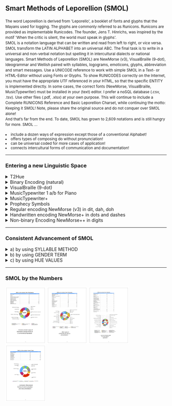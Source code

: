 <h2>Smart Methods of Leporellion (SMOL)</h2>
<small>The word Leporellion is derived from 'Leporello', a booklet of fonts and glyphs that the Mayans used for logging. The glyphs are commonly referred to as Runicons. Runicons are provided as implementable Runicodes. The founder, Jens T. Hinrichs, was inspired by the motif 'When the critic is silent, the world must speak in glyphs'.<br>SMOL is a notation language that can be written and read from left to right, or vice versa. SMOL transform the LATIN ALPHABET into an universal ABC. The final task is to write in a universal and non-verbal notation but spelling it in intercultural dialects or national languages. Smart Methods of Leporellion (SMOL) are NewMorse (v3), VisualBraille (9-dot), Ideogrammar and Wellish paired with syllables, logograms, emoticons, glyphs, abbreviation and smart messages.
Use a UNICODE reference to work with simple SMOL in a Text- or HTML-Editor without using Fonts or Glyphs. To show RUNICODES correctly on the Internet, you must have the appropriate UTF referenced in your HTML, so that the specific ENTITY is implemented directly. In some cases, the correct fonts (NewMorse, VisualBraille, MusicTypewriter) must be installed in your (text) editor. I prefer a noSQL database (.csv, .tsv). Use other files (.pdf, .xlsx) at your own purpose. This will continue to include a Complete RUNICONS Reference and Basic Leporellion Charset, while continuing the motto: Keeping it SMOL! Note, please share the original source and do not conquer over SMOL alone! </small><br>
<small>And that’s far from the end. To date, SMOL has grown to 2,609 notations and is still hungry for more. SMOL ...<br><br>
<li>include a dozen ways of expression except those of a conventional Alphabet!</li>
<li>offers types of composing do without pronunciation!</li>
<li>can be universal coded for more cases of application!</li>
<li>connects intercultural forms of communication and documentation!</li></small>
<hr>
<h3>Entering a new Linguistic Space</h3>
<details><summary>T2Hue</summary>
<li>abbrevation TTY (talk to you) becomes T2Hue that notes Basic Latin in color hexvalue</li><li>each hue represents as secure webfonts (#hexvalue) and scalable vector graphic (SVG)</li><li>T2Hue transforms any text into painting or artwork – the really only Wordart!</li><li>the user writes in colors and textures – any text is a Mosaic</li><li>enough multicolored cubes can form a stand-alone layout set or colored scrabble game (or abacus)</li><li>color value from RGB (Red:R, Lime:L, Blue:B)</li><li>color value from CMYK (CyanBlue:C, Magenta:M, Yellow:Y, Black:K)</li><li>color value from RYB (RY–Orange:O; YB – Green:G; RB – Purple:P)</li><li>the hexvalue #000000 (Black) for big letter K is used as key</li><li>the hexvalue #FFFFFF (White) for small letter k is used as key</li><li>the hexvalue #808080 (Grey) for # (Number Sign) is used as key</li><li>a preceded # with hexvalue for Letters A to J build Numbers 0 to 9</li><li>the male ordinal (black/white: #000000, #ffffff) used as ALT-key (ALT-J)</li><li>the female ordinal (white/black: #ffffff, #000000) used as ALT-SHIFT-key (ALT-H)</li><li>the rest of the Basic Latin is a result of preceding keys as well as cloudiness and lightening</li><li>example color mixing: Orange/Black = WoodBrown (Letter W), Red/White = Tomato (Letter T), Grey/White = Quicksilver (Letter Q) and so on</li><li>any punctation need preceded color values (known as keys) for keyboard level: SHIFT with digits/punctuation and ALT/ALT-SHIFT with letters expressed with its hexvalues</li><li>the color spectrum was designed as small and memorable as possible, so some punctuation and letters might have mixed hexvalues or separated hexvalues</li>  
</details>
<details><summary>Binary Encoding (natural)</summary>
<li>binary code usual used for encoding data in mathematics and computer instructions</li><li>logic gates (internal circuits) use values of 0 (electricity not flows) and 1 (electricity flows)</li><li>Basic Latin charset is converted into binary code (known as base-2 that uses digits of 0 and 1)</li><li>binary code represents verbal and written Alphabet</li><li>binary code follows strict 8-bit string</li><li>base-2 can be converted into decimal system (base-10)</li><li>one digit of hexadecimal need four digits of binary code (base-2)</li><li>three binary digits represents an octal digit, eg. binary 000 is octal digit 0</li><li>one dit in NewMorse (v3) represents value 1, each dah has 2-dot lenght</li><li>a pause between NewMorse (v3) characters has 3-dot lenght</li><li>one dot-stamping in VisualBraille represents value 1</li>
</details>  
<details><summary>VisualBraille (9-dot)</summary>
<li>using 9-dot was to effect an economy in layout and sign replication</li>
<li>read dot by dot through 3 columns and 3 rows: 1st column (dot 1,2,3), 2nd column (dot 4,5,6), 3rd column (dot 7, 8, 9)</li>
<li>is not compatible with a refreshable braille display which has 8 dots in 4 rows</li>
<li>in the use of numerical letters we are more flexible</li>
<li>we implement the experience in dealing with Traffic Signs in NewMorse (v3)</li>
<li>Basic Signs act as proxies to help access the whole Basic Latin charset</li>
<li>keeping the usual spelling and dot stamping in the color black instead of sensible dots</li>
<li>it doesn't matter if we prefer capitalization with a preceded capital sign</li>
<li>the important difference to 6-dot Braille: start sign 6-dot-Braille (0), start sign VisualBraille (9), preceded capital sign (ALT-h), preceded number sign (ALT-j), empty rune ¶ (ALT-3), preceded ALT sign † dagger (ALT-t), preceded ALT-SHIFT ‡ double dagger (ALT-SHIFT-y), number sign # hash-tag (ALT-SHIFT-3)</li>
<li>also rules for punctuation arrangement in VisualBraille differs from 6-dot-Braille</li>
<li>3rd column is now required when numbers are immediately followed by letters</li>
<li>highlight sentences with a plicrow sign(¶) or use it as optional delimiter</li>
<li>for each graphic letter there are rules for alphabetical and punctuation arrangement differentiated into 8 groups</li>
<li>group 1 / lower case a to j – Only two columns on two rows are occupied by dots. Third column and third row keep blank. </li>
<li>group 2 / lower case k to t – Only dot 3 is added to group 1 (corresponds to letter a - j in lower case)</li>
<li>group 3 / lower case u, v, x, y, z and ß (sz or ss) – Dot 3 and 6 are added to some letters of group 1 (corresponds to lowr case a to e and l. For sharp letter ß (sz/ss) dot 6 is added to lower case s in group 2. But for a better understanding the alphabetical arrangement we should use group 1 in the most cases. Third column keep blank.</li>
<li>group 4 / lower case w, aggregate oe (ö) and ue (ü) – Only dot 6 are added to some letters of group 1. Lower case w corresponds to letter j. We use aggregates to avoid sign replication. The aggregates oe and ue corresponds to letter l and h. Third column keep blank.</li>
<li>group 5 / Otherwise from letter arrangement that corresponds usually to group 1 there is no letter equivalent to aggregate ae – dot 3,4 and 5 built the letter. Third column keep blank. New is the accent circumflex (dot 2, 4 and 8) instead of traditional usage we will alienate the key (^). With a reverse accent circumflex (dot 1, 5 and 7) we can display the missing links (¡ with ALT-1, ¿ with ALT-ß). For both there are no aquivalent in 6-dot-Braille.</li>
<li>group 6 / The following rules of punctuation arrangement corresponds to lower case a to j of group 1. Placed dots move just one row lower. Only first row and third column keep blank. But to make a punctuation we press the common keys sometimes in combination with SHIFT and ALT-SHIFT.</li>
<li>group 7a numerical letters 6-dot-Braille / We use the keys a to j of group 1 that corresponds to the rules of alphabetical arrangements in 6-dots-Braille. Type the key a to j after the preceded number sign.</li>
<li>group 7b upper cases 6-dot-Braille / Type the key a to z after the preceded capital sign. There is no capital sign needed at the beginning of a set after making a dot.</li>
<li>group 8.0 numbers in 9-dot-Braille / For the Numerics use the keys above from graphical pad. The difference between graphical and numerical letters in 6-dot-Braille is unmistakable. VisualBraille make capital letters infrequently. For VisualBraille we should prefer the new Numerics in a bisected Domino stone and lower case by avoiding sign replication.</li>
<li>group 8.1 other punctuation / First column always keep blank. Letter a and m move one column to the right to make the sign. We move the hash sign (#) one column to the right to differentiate it with a preceded number sign. Use a preceded Masterspace (@) to mention somebody or to place an E-Mail.</li>
<li>group 8.1 rephrasing / We tackle the problem with double function of keys and missing signs for punctuation by rephrasing 6-dot-Braille. You remember that key for numeric 6 (&) triggers the glyph ‘plus’. Now just the sign + can be interpreted as an Ampersand (&). The en dashes are in clear contrast to an em dash.</li>
<li>now we are able to display the remaining charset (hidden keys) with nine dots – somtimes we will alienate keys († dagger and ‡ double dagger)</li>
<li>from now on, Braille should not be intended solely for blind people, whoever thinks this way must be blind himself!</li></details>
<details><summary>MusicTypewriter 1 a/b for Piano</summary>
<li>an introduction in the Law of Octaves by using an consonantal/alphanumeric Alphabet</li>
<li>a piano has 88 keys thereof 52 are white whereby each full octaves has 5 black and 7 white keys (c, d, e, f, g, a, b)</li>
<li>the conventional Alphabet has 26 letters so that using the first white 26 keys for upper cases / starting a new sentence / beginning a word (A - Z ) and the others for lower cases (a - z)</li>
<li>black keys used for vowels (a, e, i, o, u) then adding these to each upper and lower cases so that black keys always representing a pair of consonants and vowels</li>
<li>for flat notes we put vowels first (e.g. ub, ib), for sharp notes we put vowels after (e.g. Au, ai)</li>
<li>for frequent syllables (-ing, -ed), pronouns (he, she, it, you, ...), common words (to, be, or, and, from, for, of, are, have, had) and literal characters (ae, oe, ch, sch, st) we should build chords</li>
<li>trigger the full notes for A to Z with SHIFT, flat/sharp notes corresponding letter A to Z press ALT-SHIFT</li>
<li>trigger the full notes for a to z without SHIFT, flat/sharp notes corresponding letter a to z press ALT</li>
<li>combination ALT and number keys 1 to 9, 0 and ß write only flat/sharp notes corresponding to consonantal keying 45 to 88 (mid to right)</li>
<li>combination ALT-SHIFT and number keys 1 to 9 and 0 write flat/sharp notes corrensponding to consonantal keying 0 to 45 (left to mid)</li>
<li>at the end font contains 124 glyphs thereof visualized tones that represents 52 white keys and 2 times 36 black keys</li>
<li>instead of connecting staves we highlight the chords in colors or underline them</li>
<li>option 1a uses a 9-dot stamping with subtext so that the written composition shows piano keying and the octaves at the same time</li>
<li>option 1b uses a Shortcode that represents the regular notes assigned to the number of keys whereby the corresponding Alphabet is not be displayed</i> 
<li>we can ignore bass and treple clef, because we are using a font instead of sheets of music!</li></details>
<details><summary>MusicTypewriter+</summary>
<li>is a non-binding format: fraction.variable(t) fraction.variable(v) (...) fraction.variable(m)</li>
<li>points should be omitted then nesting the alphanumeric notes (a1, ais1) in parenthesis like a mathematical term</li>
<li>also put chords and frequently syllables in a term for later copy and paste</li>  
<li>working with variables (v=value, m=mute, t=tact-time) and fractions (1/1, 1/2, and so on)</li>
<li>version follows the consonantal arrangement on a Piano, each letter and flat/sharp notes has a strict formular: c'=1/c''(X) ... e'=10/9d'(Z), f'=16/15e'(a), fis'=25/24f'(ai), ges'=24/25g'(ib) ... a'=10/9(c) ... a''=2a'(j) and so on </li>
<li>the rules can be applied to Guitar strings and stick/pedal operater for Drums/Percussions, but with a smaller range of the Law of Octaves!</li></details>
<details><summary>Prophecy Symbols</summary>
<li>inclusion of prophecy symbols written line by line</li>
<li>using prophecy symbols as dialectical Runicons or solution word in SMOL instead of letters</li>
<li>notation can be read from both left and right to improve understanding between different cultures</li>
<li>horizontal mono-, di-, tri-, tetra-, and hexagrams form a special Ideogrammar, e.g. nouns, phrase</li>
<li>Monograms can have similarities to the traditional Morsecode (dit-dah)</li>
<li>established charset supports simple Runicodes</li>
<li>some characters (not highlighted) are already used in other contexts, e.g. social buttons, punctuation</li>
<li>replace num with standard Unicode to display equivalent HTML Entity:  &#num;</li></details>
<details><summary>Regular encoding NewMorse (v3) in dit, dah, doh</summary>
<li>is a rearrangement of traditional Morsecode that eliminates language conflicts</li>
<li>notation of monograms replaced with vertical DIT and DAH</li>
<li>space between them are one DIT long, one DAH is two DIT long, word spacing is three DIT long</li>
<li>use a horizontal DOH to put the character in a different context, e.g. preceded traffic signs, vocal letters and inverted punctuation</li>
<li>letters have approximately four signs, punctuation has up to six and numbers have only five</li>
<li>the law of arrangement is SMOL approved, also because we can translate DIT and DAH with binary Morsecode 0 and 1 (bits)</li>
<li>notation presented here can be read from left to right, but can be easily rearranged where the Runicons are reflected horizontally </li> 
<li>the development of NewMorse brought forth new traffic signs and its own grammar keying known as Basic Leporellion charset</li>
<li>CSS/Character Mapping and Typefont NewMorse (v3) Regular Formatting are available – ask me for!</li>
<li>handwritten if you like, e.g. use the punctuation, HTML Entities (NewMorse+) or binary Morsecode (NewMorse++) as equivalent</li></details>
<details><summary>Handwritten encoding NewMorse+ in dots and dashes</summary>
<li>is a manual notation of NewMorse (v3) that eliminates technical troubleshooting with Basic Latin, SVG conversion, Illustrators</li>
<li>notation in RUNICONS replaced with DOTS and DASHES without strict adherences to regular encoding in DIT and DAH</li>
<li>you don’t need to make space between them, just paired charset and word spacing</li>
<li>we are using a horizontal BAR or underline formatting in some cases to put the character in a different context, e.g. capitalization, preceded traffic signs for grammar keying</li>
<li>letters still have approximately four signs, punctuation has up to six and numbers have only five,</li>
<li>but more characters can be triggered by a key or punctuation at the same time</li>
<li>the law of arrangement is SMOL approved, also because we can translate DOTS and DASHES with HTML Entities: &#num;</li>
<li>NewMorse+ and HTML Entities presented here can be read from left to right,</li>
<li>but can be easily rearranged where the characters or RUNICODES are reflected horizontally</li>  
<li>development of NewMorse+ brought forth a more practicable use in Texteditors and HTML</li>
<li>write or draw if you like, e.g. use a well-known punctuation or binary Morsecode (NewMorse++) as equivalent to the font NewMorse (v3)</li>
<li>dots and dashes could also be used to align the arrangement of symbols on top of each other, so to reconcile them with the prophecy symbols (mono-, di-, tri- and tetragrams etc.) – give it a try!</li>
<li>I recommend a sample of preselected key assignment to start with</li></details>
<details><summary>Non-binary Encoding NewMorse++ in digits</summary>
<li>is a unusual binary transformation of NewMorse (v3) and NewMorse+</li>
<li>a non-binary encoding of 0 and 1 displace DIT and DAH or DOTS and DASHES</li>
<li>is inconstent with regular bits (8 bits = 1 byte), the eighth digit is called check bit</li>
<li>word spacing is three non-binary 0 long instead of three DITS (traffic sign PAUSE)</li>
<li>we are using preceded capital, number and traffic sign that we are familiar with</li>
<li>to capitalize, you must prefix the letter with a Capital Sign ( 1000101 ) instead of highlighting them with underlines</li> 
<li>letters still have approximately four digits, punctuation has up to six digits and numbers have only five digits</li>
<li>note: there is no relationship to ´regular´ base 10 or ´binary´ base 2 - first and foremost, we would have to translate NewMorse++ into ABC or Basic Leporellion charset and then into machine language (e.g. binary coded decimal numbers from 0 to 9); if you want to use the shortened non-binary characters with numbers, then you have to anticipate a Number Sign ( 1000101 )</li>
<li>the law of arrangement is SMOL approved, also because we only use 0 and 1 as content placeholder instead of a bulk of characters</li>
<li>NewMorse++ presented here can be read from left to right, but had to be rearranged where the digits are reflected horizontally</li>
<li>instead of a binary encoding, we can also use alphabetical RUNICONS (lower case x for 1 and lower case o for 0 on a 3x3 field) - but we favor barrier-free notation without having to install and maintain a font or glyph – read it line by line</li>
<li>the reading direction differs from VisualBraille (row by row in a 3x3 field)</li>
<li>to make it easier to learn, we do not use decorative nor table elements</li>  
<li>NewMorse++ shortened charset and is more practicable for SVG layout or handwritten TEXT formatting</li></details>
<hr>
<h3>Consistent Advancement of SMOL</h3>
<div><details><summary>a) by using SYLLABLE METHOD</summary>
<table>
  <tr><td>	NARRATIVE-BASED<br>TABLEAUX	</td>	<td>	 =<br> equals (is)	</td>	<td>	&equiv;<br> burger sign<br>(citizen)	</td>	<td>	@<br> spider monkey	</td>	<td>	@_ &#x23AE; _<br> mention<br>(plural term)	</tr></td>
<tr><td>	://<br> hyper-/cyber-	</td>	<td>	://=<br> Internet neutrality	</td>	<td>	://≡<br> digital natives	</td>	<td>	://@<br> to mention sb./sth.	</td>	<td>	://@_ &#x23AE; _<br> to behave<br>with integrity	</tr></td>
<tr><td>	[ ]<br> solution cell empty	</td>	<td>	 =[ ]=<br> ambiguous sense,<br> equivocal (SYNO)	</td>	<td>	 &equiv;[ ]&equiv;<br> trivalence sense,<br>(ACRO)	</td>	<td>	[@]<br> Homo Socios Oeconomicus	</td>	<td>	[@]_ &#x23AE; _<br> Homo<br>Android Erectus	</tr></td>
<tr><td>	 =[ ]=<br> ambiguous sense,<br> equivocal (SYNO)	</td>	<td>	 =[://= ]=<br> Internet<br>without Frontiers	</td>	<td>	 =[ ://≡]=<br> digital consumer	</td>	<td>	 =[@]=<br> The Origin of Species<br> in the Internet Age	</td>	<td>	 =[ @_ &#x23AE; _]=<br> to walk tall<br>(fig.)	</tr></td>
<tr><td>	 &equiv;[ ]&equiv;<br> trivalence sense<br>(ACRO)	</td>	<td>	 &equiv;[ ://=]&equiv;<br> to commit a breach of Internet neutrality 	</td>	<td>	 &equiv;[://&equiv;]&equiv;<br> cyberpunk	</td>	<td>	 &equiv;[://@]&equiv;<br> cybermobbing	</td>	<td>	 &equiv;[://@_ &#x23AE; _ ]&equiv;<br> double-dealing<br>(adj.)	</tr></td>
<tr><td>	://#<br>tagging	</td>	<td>	://&#x2020;<br>request to send by a client (syllable + dagger)	</td>	<td>	&#x2021;<br>request to send by a server<br>(syllable + double dagger)	</td>	<td>	B://<br>IT surveillance	</td>	<td>	B://&equiv;<br>Big Brother is watching us	</tr></td>
<tr><td>	B://#<br>tracing/tracking	</td>	<td>	B://Db<br>BIg Data	</td>	<td>	:-#<br>to keep a secret<br>(sealed lips)	</td>	<td>	://:-#<br>Internet Security	</td>	<td>	&#x221A;&#x3E;&#x3E;://<br>grassroots movement	</tr></td>
<tr><td>	://&#x3C;&#x3C;3<br>Internet peeping	</td>	<td>	:&#x2212;=://!<br>someone is pinterested in	</td>	<td>	.&#x2212;)#://<br>someone follows sb./sth.	</td>	<td>	.&#x2212;)@://<br>somone mentions sb./sth.	</td>	<td>	Y://<br>Upload Filter	</tr></td>
<tr><td>	&#x3C;3://:&#x2212;(p)*<br>sexting (stereotypical term)	</td>	<td>	@&#x2212;8&#x2212;8&#x2212;<br>in a roundabout way (adv.)	</td>	<td>	&#x3C;3@<br>from … with love	</td>	<td>	&#x3A;&#x2F;&#x2F;&#x20;&#x5C;&#x20;&#xA1;&#x29;&#x29;&#x20;&#x2F;<br>scifiltr	</td>	<td>	&#x3A;&#x2F;&#x2F;&#xB7;&#x29;&#x29;<br>Internet broadcasting	</tr></td>
<tr><td>	&#x3E;&#x5F;<br>Terminal	</td>	<td>	&#x3E;&#x5F;&#x223C;<br>local directory	</td>	<td>	&#x3A;&#x2F;&#x2F;&#x3E;&#x5F;&#x223C;<br>Internet source	</td>	<td>	&#x5C;&#x23;&#x2F;&#x203E;<br>consumer basket	</td>	<td>	&#x3A;&#x2F;&#x2F;&#x203E;&#x5C;&#x23;&#x2F;&#x203E;<br>data preservation	</tr></td>
</table></details></div>
<div><details><summary>b) by using GENDER TERM</summary>
  <table>
    <tr><td>	NARRATIVE-BASED<br>TABLEAUX	</td>	<td>	&#x260C;<br>conjunction	</td>	<td>	&#x26AC;<br>earth	</td>	<td>	&#x2609;<br>sun	</td>	<td>	&#x26AD;<br>marriage	</tr></td>
<tr><td>	&#x26B2;<br>neuter	</td>	<td>	&#x260D;<br>opposition	</td>	<td>	&#x260A;<br>ascending (adj., pres-p)	</td>	<td>	&#x260A;&#x2609;<br>at sunrise	</td>	<td>	&#x26AE;<br>divorce	</tr></td>
<tr><td>	&#x2640;&#xFE0E;<br>female sign	</td>	<td>	&#x26A2;<br>female twins	</td>	<td>	&#x260B;<br>descending (adj., pres-p)	</td>	<td>	&#x260B;&#x2609;<br>at sunset	</td>	<td>	&#x26AF;<br>seriouspartnership<br> (unmarried)	</tr></td>
<tr><td>	&#x2642;&#xFE0E;<br>male sign	</td>	<td>	&#x26A3;<br>male twins	</td>	<td>	&#x26AC;+)<br>anchor	</td>	<td>	&#x260A;&#x2609;-&#x260B;&#x2609;<br>from sunrise to sunset	</td>	<td>	&#x26AC; &#x23AE;&#x2609;<br>to manoeuvre oneself<br>into a favourable position	</tr></td>
<tr><td>	&#x2640;&#xFE0E;&#x2642;&#xFE0E;<br>siblings	</td>	<td>	&#x26A4;<br>twins	</td>	<td>	&#x26AC;&#x2264;<br>comet	</td>	<td>	_&#x2625;_<br>alien	</td>	<td>	&#x5C;&#x26B2;&#x2F;<br>human being	</tr></td>
<tr><td>	&#x3C;369<br>sixty-nine position	</td>	<td>	&#x26B2;+&#x3E;<br>lineal descendant (addition to the family)	</td>	<td>	&#x3D;&#x5B;&#x25;&#x5D;&#x3D;<br>relatives	</td>	<td>	&equals;&lsqb;69&rsqb;&equals;&#x3C;3<br>to struggle for love	</td>	<td>	&equiv;&#x5B;&#x26AF;&#x5D;&equiv;<br>single (not married)	</tr></td>
<tr><td>	&#x2640;&#xFE0E;§§<br>Justizia; the court	</td>	<td>	:)&#x2640;&#xFE0E;§§<br>Justizia par excellence!<br>sth. works well in law or regulation	</td>	<td>	:(&#x2640;&#xFE0E;§§<br>Excuse-moi, Justizia!<br>sth. went wrong in law or regulation	</td>	<td>	&equiv;&#x2640;&#xFE0E;§§<br>to act on behalf of Justizia	</td>	<td>	≠&#x2640;&#xFE0E;§§<br>arbitrary law	</tr></td>
<tr><td>	&#x2640;&#xFE0E;/<br>wife of	</td>	<td>	&#x2642;&#xFE0E;/<br>husband of	</td>	<td>	a<br>feminine<br>ordinal indicator	</td>	<td>	o<br>masculine<br> ordinal indicator	</td>	<td>	x/y<br>antibody indicator	</tr></td>
<tr><td>	c/u<br>upstream neighbour address<br>(cada una)	</td>	<td>	a/o<br>account of	</td>	<td>	c/o <br>care of	</td>	<td>	a/&#x26B2;<br>address to subject	</td>	<td>	&#x2640;&#xFE0E;/&#x2642;&#xFE0E;<br>friendship	</tr></td>
<tr><td>	:)/&#x26B2;<br>to empathise	</td>	<td>	>/&#x260D;<br>majority situation<br>in the parliament	</td>	<td>	a&#x2237;o<br>equitable (adj.)	</td>	<td>	a=o<br>emancipated (adj.)	</td>	<td>	§&#x2237;§<br>with the same right (adj., postposed)	</tr></td>
  </table></details>
</div>
<div><details><summary>c) by using HUE VALUES</summary>
  <table width="50%">
    <tr><td>	NARRATIVE-BASED<br>TABLEAUX	</td>	<td>	Cyan (Aqua)	</td>	<td>	Yellow	</td>	<td>	Magenta	</td>	<td>	Key (Black)	</td>	<td>	Red	</td>	<td>	Green (Lime)	</td>	<td>	Blue	</td>	<td>	Key (White)	</td>	<td>	Key (Grey)	</tr></td>
<tr><td>	Cyan (Aqua)	</td>	<td>	A<br>#00ffff<br>Cyan (Aqua)	</td>	<td>		</td>	<td>		</td>	<td>		</td>	<td>		</td>	<td>		</td>	<td>	C<br>CyanBlue (unmixed)<br>#00ffff, #0000ff	</td>	<td>		</td>	<td>		</tr></td>
<tr><td>	Yellow	</td>	<td>		</td>	<td>	Y<br>#ffff00<br>Yellow	</td>	<td>		</td>	<td>		</td>	<td>	O<br>Orange<br>#ffa500	</td>	<td>	y<br>YellowGreen<br>#9acd32	</td>	<td>	G<br>Green<br>#008000	</td>	<td>		</td>	<td>		</tr></td>
<tr><td>	Magenta	</td>	<td>		</td>	<td>		</td>	<td>	M<br>#ff00ff<br>Magenta	</td>	<td>		</td>	<td>		</td>	<td>		</td>	<td>		</td>	<td>	m<br>MagentaLight (Pink)<br>#ff95ca	</td>	<td>		</tr></td>
<tr><td>	Key (Black)	</td>	<td>	d<br>DarkCyan<br>#008b8b	</td>	<td>		</td>	<td>	D<br>DarkMagenta<br>#8b008b	</td>	<td>	K<br>#000000<br>Black	</td>	<td>		</td>	<td>		</td>	<td>		</td>	<td>	ALT-Key (unmixed)<br>#000000 (Black)<br>#ffffff (White)	</td>	<td>	Q<br>QuicksilverDark<br> (Silver)<br>#c0c0c0	</tr></td>
<tr><td>	Red	</td>	<td>		</td>	<td>	O<br>Orange<br>#ffa500	</td>	<td>		</td>	<td>		</td>	<td>	R<br>#ff0000<br>Red	</td>	<td>		</td>	<td>		</td>	<td>	r<br>RedOrange<br> (Tomato)<br>#ff6347	</td>	<td>		</tr></td>
<tr><td>	Green (Lime)	</td>	<td>		</td>	<td>	g<br>GreenYellow<br>#adff2f	</td>	<td>		</td>	<td>		</td>	<td>		</td>	<td>	 small l with ##32cd32 LimeGreen<br>big L with #00ff00 Green (Lime)	</td>	<td>		</td>	<td>		</td>	<td>		</tr></td>
<tr><td>	Blue	</td>	<td>		</td>	<td>	G<br>Green<br>#008000	</td>	<td>		</td>	<td>		</td>	<td>	P<br>Purple<br>#800080	</td>	<td>		</td>	<td>	B<br>#0000ff<br>Blue	</td>	<td>		</td>	<td>		</tr></td>
<tr><td>	Key (White)	</td>	<td>		</td>	<td>		</td>	<td>		</td>	<td>	ALT-SHIFT-Key (unmixed)<br>#ffffff (White)<br>#000000 (Black)	</td>	<td>	r<br>RedOrange<br> (Tomato)<br>#ff6347	</td>	<td>		</td>	<td>		</td>	<td>	k<br>#ffffff<br>Key (White)	</td>	<td>	q<br>Quicksilver (LightGrey)<br>#d3d3d3	</tr></td>
<tr><td>	Key (Grey)	</td>	<td>		</td>	<td>		</td>	<td>		</td>	<td>	Q<br>QuicksilverDark<br> (Silver)<br>#c0c0c0	</td>	<td>		</td>	<td>		</td>	<td>		</td>	<td>	q<br>Quicksilver<br> (LightGrey)<br>#d3d3d3	</td>	<td>	#-Number Sign<br>#808080 (Grey)	</tr></td>
  </table></details>
  </div>
<hr>
<h3>SMOL by the Numbers</h3><div>
<div><img width="25%" src="https://github.com/scifiltr/SMOL/blob/master/SMOLstatistic-1.png"></img>
<img width="25%" src="https://github.com/scifiltr/SMOL/blob/master/SMOLstatistic-2.png"></img>
<img width="25%" src="https://github.com/scifiltr/SMOL/blob/master/SMOLstatistic-3.png"></img>
<img width="25%" src="https://github.com/scifiltr/SMOL/blob/master/SMOLstatistic-4.png"></img></div></div>

